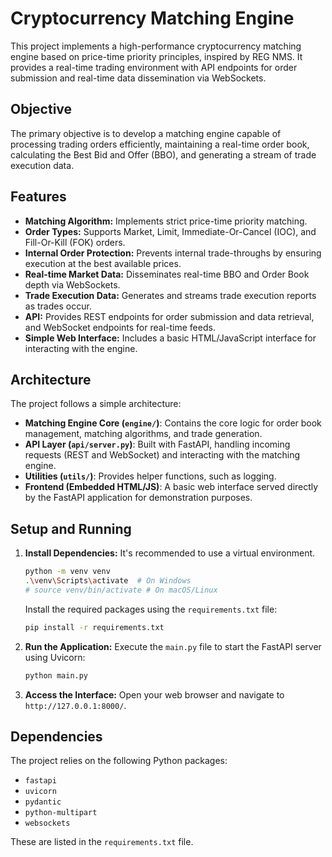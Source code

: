 # Cryptocurrency Matching Engine

This project implements a high-performance cryptocurrency matching engine based on price-time priority principles, inspired by REG NMS. It provides a real-time trading environment with API endpoints for order submission and real-time data dissemination via WebSockets.

## Objective

The primary objective is to develop a matching engine capable of processing trading orders efficiently, maintaining a real-time order book, calculating the Best Bid and Offer (BBO), and generating a stream of trade execution data.

## Features

*   **Matching Algorithm:** Implements strict price-time priority matching.
*   **Order Types:** Supports Market, Limit, Immediate-Or-Cancel (IOC), and Fill-Or-Kill (FOK) orders.
*   **Internal Order Protection:** Prevents internal trade-throughs by ensuring execution at the best available prices.
*   **Real-time Market Data:** Disseminates real-time BBO and Order Book depth via WebSockets.
*   **Trade Execution Data:** Generates and streams trade execution reports as trades occur.
*   **API:** Provides REST endpoints for order submission and data retrieval, and WebSocket endpoints for real-time feeds.
*   **Simple Web Interface:** Includes a basic HTML/JavaScript interface for interacting with the engine.

## Architecture

The project follows a simple architecture:

*   **Matching Engine Core (`engine/`)**: Contains the core logic for order book management, matching algorithms, and trade generation.
*   **API Layer (`api/server.py`)**: Built with FastAPI, handling incoming requests (REST and WebSocket) and interacting with the matching engine.
*   **Utilities (`utils/`)**: Provides helper functions, such as logging.
*   **Frontend (Embedded HTML/JS)**: A basic web interface served directly by the FastAPI application for demonstration purposes.

## Setup and Running

1.  **Install Dependencies:**
    It's recommended to use a virtual environment.
    ```bash
    python -m venv venv
    .\venv\Scripts\activate  # On Windows
    # source venv/bin/activate # On macOS/Linux
    ```
    Install the required packages using the `requirements.txt` file:
    ```bash
    pip install -r requirements.txt
    ```

3.  **Run the Application:**
    Execute the `main.py` file to start the FastAPI server using Uvicorn:
    ```bash
    python main.py
    ```

4.  **Access the Interface:**
    Open your web browser and navigate to `http://127.0.0.1:8000/`.

## Dependencies

The project relies on the following Python packages:

*   `fastapi`
*   `uvicorn`
*   `pydantic`
*   `python-multipart`
*   `websockets`

These are listed in the `requirements.txt` file.

